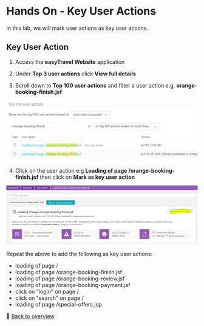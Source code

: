 # Hands On - Key User Actions

In this lab, we will mark user actions as key user actions.

## Key User Action

1) Access the **easyTravel Website** application

2) Under **Top 3 user actions** click **View full details**

3) Scroll down to **Top 100 user actions** and filter a user action e.g. **orange-booking-finish.jsf**

![Conversion Goal](/img/conversion_goal_filter.PNG)

4) Click on the user action e.g **Loading of page /orange-booking-finish.jsf** then click on **Mark as key user action**

![Conversion Goal](/img/conversion_goal_makua.PNG)

Repeat the above to add the following as key user actions:

- loading of page /
- loading of page /orange-booking-finish.jsf
- loading of page /orange-booking-review.jsf
- loading of page /orange-booking-payment.jsf
- click on "login" on page /
- click on "search" on page /
- loading of page /special-offers.jsp


:arrow_up_small: [Back to overview](/README.md)